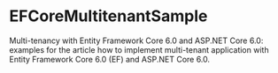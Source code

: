 # EFCoreMultitenantSample
Multi-tenancy with Entity Framework Core 6.0 and ASP.NET Core 6.0: examples for the article how to implement multi-tenant application with Entity Framework Core 6.0 (EF)  and ASP.NET  Core 6.0.
